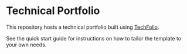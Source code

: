 # Technical Portfolio

This repository hosts a technical portfolio built using [TechFolio](https://kekupua.github.io). 

See the quick start guide for instructions on how to tailor the template to your own needs.


